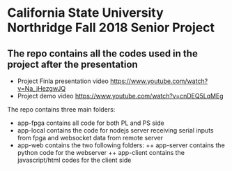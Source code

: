 # California State University Northridge Fall 2018 Senior Project
## The repo contains all the codes used in the project after the presentation
+ Project Finla presentation video https://www.youtube.com/watch?v=Na_jHezgwJQ
+ Project demo video https://www.youtube.com/watch?v=cnDEQ5LqMEg

The repo contains three main folders:
+ app-fpga contains all code for both PL and PS side
+ app-local contains the code for nodejs server receiving serial inputs from fpga and websocket data from remote server 
+ app-web contains the two following folders:
++ app-server contains the python code for the webserver
++ app-client contains the javascript/html codes for the client side

